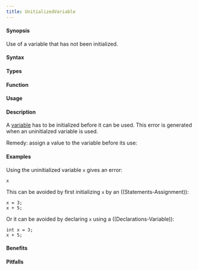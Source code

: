 ```yaml
---
title: UnitializedVariable
---
```


#### Synopsis

Use of a variable that has not been initialized.

#### Syntax

#### Types

#### Function
       
#### Usage

#### Description

A [variable]((Rascal:Declarations-Variable)) has to be initialized before it can be used.
This error is generated when an uninitialzed variable is used.

Remedy: assign a value to the variable before its use:

#### Examples

Using the uninitialized variable `x` gives an error:

```rascal-shell,error
x
```

This can be avoided by first initializing `x` by an ((Statements-Assignment)):
```rascal-shell
x = 3;
x + 5;
```

Or it can be avoided by declaring `x` using a ((Declarations-Variable)):
```rascal-shell
int x = 3;
x + 5;
```


#### Benefits

#### Pitfalls

